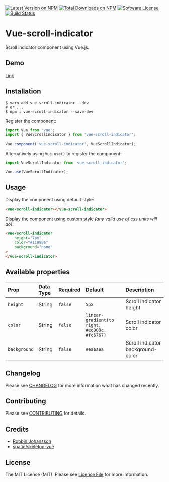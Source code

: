[![Latest Version on NPM](https://img.shields.io/npm/v/vue-scroll-indicator.svg?style=flat-square)](https://npmjs.com/package/vue-scroll-indicator)
[![Total Downloads on NPM](https://img.shields.io/npm/dt/vue-scroll-indicator.svg)](https://www.npmjs.com/package/vue-scroll-indicator)
[![Software License](https://img.shields.io/badge/license-MIT-brightgreen.svg?style=flat-square)](LICENSE.md)
[![Build Status](https://img.shields.io/travis/robbinfellow/vue-scroll-indicator/master.svg?style=flat-square)](https://travis-ci.org/robbinfellow/vue-scroll-indicator)

# Vue-scroll-indicator
Scroll indicator component using Vue.js.

## Demo

[Link](https://robbinfellow.github.io/vue-scroll-indicator/)

## Installation
```shell
$ yarn add vue-scroll-indicator --dev
# or ...
$ npm i vue-scroll-indicator --save-dev
```

Register the component:

```javascript
import Vue from 'vue';
import { VueScrollIndicator } from 'vue-scroll-indicator';

Vue.component('vue-scroll-indicator', VueScrollIndicator);
```

Alternatively using `Vue.use()` to register the component:

```javascript
import VueScrollIndicator from 'vue-scroll-indicator';

Vue.use(VueScrollIndicator);
```

## Usage

Display the component using default style:

```html
<vue-scroll-indicator></vue-scroll-indicator>
```

Display the component using custom style _(any valid use of css units will do)_:

```html
<vue-scroll-indicator
    height="7px"
    color="#11998e"
    background="none"
>
</vue-scroll-indicator>
```

## Available properties

| Prop | Data Type | Required | Default | Description
| :--- | :--- | :--- | :--- | :--- |
| `height` | String | `false` | `5px` | Scroll indicator height
| `color` | String | `false` | `linear-gradient(to right, #ec008c, #fc6767)` | Scroll indicator color
| `background` | String | `false` | `#eaeaea` | Scroll indicator background-color

## Changelog

Please see [CHANGELOG](CHANGELOG.md) for more information what has changed recently.

## Contributing

Please see [CONTRIBUTING](CONTRIBUTING.md) for details.

## Credits

* [Robbin Johansson](https://github.com/robbinfellow)
* [spatie/skeleton-vue](https://github.com/spatie/skeleton-vue)

## License

The MIT License (MIT). Please see [License File](LICENSE.md) for more information.
